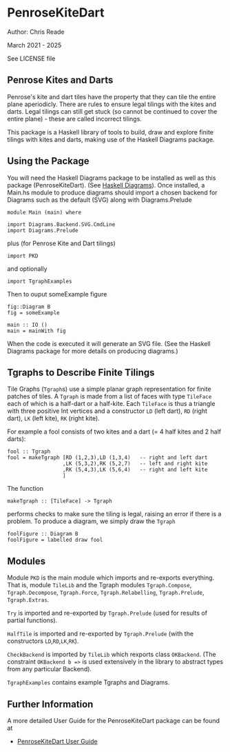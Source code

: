 # PenroseKiteDart

Author: Chris Reade

March 2021 - 2025

See LICENSE file

## Penrose Kites and Darts

Penrose\'s kite and dart tiles have the property that they can tile the entire plane aperiodicly.
There are rules to ensure legal tilings with the kites and darts.
Legal tilings can still get stuck (so cannot be continued to cover the entire plane) - these are called incorrect tilings.

This package is a Haskell library of tools to build, draw and explore finite tilings with kites and darts, making use of the 
Haskell Diagrams package.

## Using the Package

You will need the Haskell Diagrams package
to be installed as well as this package (PenroseKiteDart). (See [Haskell Diagrams](https://diagrams.github.io)).
Once installed, a Main.hs module to produce diagrams should import a chosen backend for Diagrams such as the default (SVG)
along with Diagrams.Prelude

    module Main (main) where
    
    import Diagrams.Backend.SVG.CmdLine
    import Diagrams.Prelude

plus (for Penrose Kite and Dart tilings)

    import PKD

and optionally

    import TgraphExamples

Then to ouput someExample figure

    fig::Diagram B
    fig = someExample

    main :: IO ()
    main = mainWith fig

When the code is executed it will generate an SVG file.
(See the Haskell Diagrams package for more details on producing diagrams.)

## Tgraphs to Describe Finite Tilings

Tile Graphs (`Tgraph`s) use a simple planar graph representation for finite patches of tiles.
A `Tgraph` is made from a list of faces with type `TileFace` each of which is a half-dart or a half-kite.
Each `TileFace` is thus a triangle with three positive Int vertices and a constructor
`LD` (left dart), `RD` (right dart), `LK` (left kite), `RK` (right kite).

For example a fool consists of two kites and a dart (= 4 half kites and 2 half darts):

    fool :: Tgraph
    fool = makeTgraph [RD (1,2,3),LD (1,3,4)   -- right and left dart
                      ,LK (5,3,2),RK (5,2,7)   -- left and right kite
                      ,RK (5,4,3),LK (5,6,4)   -- right and left kite
                      ]

The function

    makeTgraph :: [TileFace] -> Tgraph

performs checks to make sure the tiling is legal, raising an error if there is a problem.
To produce a diagram, we simply draw the `Tgraph`

    foolFigure :: Diagram B
    foolFigure = labelled draw fool


## Modules

Module `PKD` is the main module which imports and re-exports everything.
That is, module `TileLib` and the Tgraph modules
`Tgraph.Compose`, `Tgraph.Decompose`, `Tgraph.Force`, `Tgraph.Relabelling`, `Tgraph.Prelude`, `Tgraph.Extras`.

`Try` is imported and re-exported by `Tgraph.Prelude` (used for results of partial functions).

`HalfTile` is imported and re-exported by `Tgraph.Prelude` (with the constructors `LD`,`RD`,`LK`,`RK`).

`CheckBackend` is imported by `TileLib` which rexports class `OKBackend`.
(The constraint `OKBackend b =>` is used extensively in the library to abstract types from any particular Backend).

`TgraphExamples` contains example Tgraphs and Diagrams.

## Further Information

A more detailed User Guide for the PenroseKiteDart package can be found at

- [PenroseKiteDart User Guide](https://readerunner.wordpress.com/2024/04/08/penrosekitedart-user-guides/)


